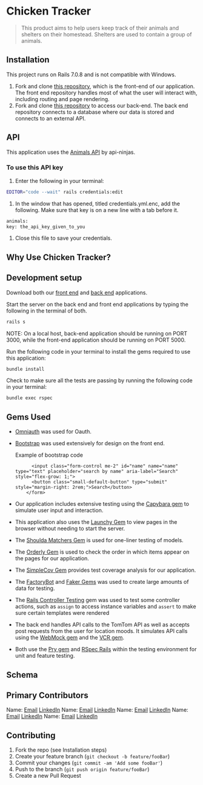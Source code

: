 # Chicken Tracker
> This product aims to help users keep track of their animals and shelters on their homestead. Shelters are used to contain a group of animals.

## Installation
This project runs on Rails 7.0.8 and is not compatible with Windows.
1. Fork and clone [this repository](https://github.com/tmitchellisaac/chicken_tracker_fe), which is the front-end of our application. The front end repository handles most of what the user will interact with, including routing and page rendering. 
1. Fork and clone [this repository](https://github.com/n0rdie/chicken-tracker-be) to access our back-end. The back end repository connects to a database where our data is stored and connects to an external API.


## API
This application uses the [Animals API](https://api-ninjas.com/api/animals) by api-ninjas.

### To use this API key 
1. Enter the following in your terminal:
  ```sh
  EDITOR="code --wait" rails credentials:edit
  ```
1. In the window that has opened, titled credentials.yml.enc, add the following. Make sure that key is on a new line with a tab before it.
  ```sh
  animals:
  key: the_api_key_given_to_you
  ```
1. Close this file to save your credentials.

## Why Use Chicken Tracker?


## Development setup
Download both our [front end](https://github.com/shawndcarpenter/third_space_fe) and [back end](https://github.com/shawndcarpenter/third_space_be) applications.

Start the server on the back end and front end applications by typing the following in the terminal of both.

```sh
rails s
```

NOTE: On a local host, back-end application should be running on PORT 3000, while the front-end application should be running on PORT 5000.

Run the following code in your terminal to install the gems required to use this application:
```sh
bundle install
```

Check to make sure all the tests are passing by running the following code in your terminal:
```sh
bundle exec rspec
```

## Gems Used
- [Omniauth](https://github.com/omniauth/omniauth) was used for Oauth. 
- [Bootstrap](https://github.com/twbs/bootstrap-rubygem) was used extensively for design on the front end.

  Example of bootstrap code
    ```    <form class="d-flex w-50" action="/third_spaces/search" method="get" name="name" id="name">
          <input class="form-control me-2" id="name" name="name" type="text" placeholder="search by name" aria-label="Search" style="flex-grow: 1;">
          <button class="small-default-button" type="submit" style="margin-right: 2rem;">Search</button>
        </form>
    ```

- Our application includes extensive testing using the [Capybara gem](https://github.com/teamcapybara/capybara) to simulate user input and interaction.
- This application also uses the [Launchy Gem](https://github.com/copiousfreetime/launchy) to view pages in the browser without needing to start the server.
- The [Shoulda Matchers Gem](https://github.com/thoughtbot/shoulda-matchers) is used for one-liner testing of models.
- The [Orderly Gem](https://github.com/jmondo/orderly) is used to check the order in which items appear on the pages for our application.
- The [SimpleCov Gem](https://github.com/simplecov-ruby/simplecov) provides test coverage analysis for our application.
- The [FactoryBot](https://github.com/thoughtbot/factory_bot) and [Faker Gems](https://github.com/faker-ruby/faker) was used to create large amounts of data for testing. 
- The [Rails Controller Testing](https://github.com/rails/rails-controller-testing) gem was used to test some controller actions, such as `assign` to access instance variables  and `assert` to make sure certain templates were rendered
- The back end handles API calls to the TomTom API as well as accepts post requests from the user for location moods. It simulates API calls using the [WebMock gem](https://github.com/bblimke/webmock) and the [VCR gem](https://github.com/vcr/vcr).
- Both use the [Pry gem](https://github.com/pry/pry) and [RSpec Rails](https://github.com/rspec/rspec-rails) within the testing environment for unit and feature testing.


## Schema


## Primary Contributors

Name: [Email]() [LinkedIn]()
Name: [Email]() [LinkedIn]()
Name: [Email]() [LinkedIn]()
Name: [Email]() [LinkedIn]()
Name: [Email]() [LinkedIn]()

## Contributing

1. Fork the repo (see Installation steps)
2. Create your feature branch (`git checkout -b feature/fooBar`)
3. Commit your changes (`git commit -am 'Add some fooBar'`)
4. Push to the branch (`git push origin feature/fooBar`)
5. Create a new Pull Request